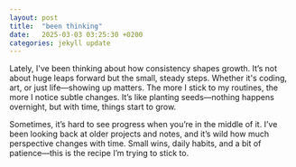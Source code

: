 ```yaml
---
layout: post
title:  "been thinking"
date:   2025-03-03 03:25:30 +0200
categories: jekyll update
---
```

Lately, I've been thinking about how consistency shapes growth. It’s not about huge leaps forward but the small, steady steps. Whether it's coding, art, or just life—showing up matters. The more I stick to my routines, the more I notice subtle changes. It’s like planting seeds—nothing happens overnight, but with time, things start to grow.

Sometimes, it’s hard to see progress when you’re in the middle of it. I’ve been looking back at older projects and notes, and it’s wild how much perspective changes with time. Small wins, daily habits, and a bit of patience—this is the recipe I’m trying to stick to.
